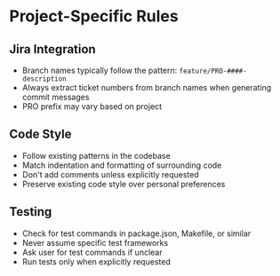 # Project-Specific Rules

## Jira Integration
- Branch names typically follow the pattern: `feature/PRO-####-description`
- Always extract ticket numbers from branch names when generating commit messages
- PRO prefix may vary based on project

## Code Style
- Follow existing patterns in the codebase
- Match indentation and formatting of surrounding code
- Don't add comments unless explicitly requested
- Preserve existing code style over personal preferences

## Testing
- Check for test commands in package.json, Makefile, or similar
- Never assume specific test frameworks
- Ask user for test commands if unclear
- Run tests only when explicitly requested